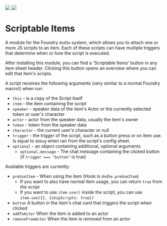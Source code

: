 ![](https://img.shields.io/endpoint?url=https%3A%2F%2Ffoundryshields.com%2Fversion%3Fstyle%3Dfor-the-badge%26url%3Dhttps%3A%2F%2Fraw.githubusercontent.com%2FFurtherV%2Fscriptable-items%2Fmaster%2Fmodule.json)
![](https://img.shields.io/endpoint?url=https%3A%2F%2Ffoundryshields.com%2Fsystem%3FnameType%3Dfull%26showVersion%3D1%26style%3Dfor-the-badge%26url%3Dhttps%3A%2F%2Fraw.githubusercontent.com%2FFurtherV%2Fscriptable-items%2Fmaster%2Fmodule.json)

# Scriptable Items

A module for the Foundry `dnd5e` system, which allows you to attach one or more JS scripts to an item.
Each of these scripts can have multiple triggers that determine when or how the script is executed.

After installing this module, you can find a 'Scriptable Items' button in any item sheet header.
Clicking this button opens an overview where you can edit that item's scripts.

A script receives the following arguments (very similar to a normal Foundry macro!) when run:

- `this` - is a copy of the Script itself
- `item` - the item containing the script
- `speaker` - speaker data of the item's Actor or the currently selected token or user's character
- `actor` - actor from the speaker data, usually the item's owner
- `token` - token from the speaker data
- `character` - the current user's character or null
- `trigger` - the trigger of the script, such as a button press or on item use.
  Is equal to `debug` when ran from the script's config sheet.
- `optional` - an object containing additional, optional arguments
  - `optional.message` - The chat message containing the clicked button (if `trigger === "button"` is true)

Available triggers are currently:

- `preUseItem` - When using the item (Hook is `dnd5e.preUseItem`)
  - If you want to also have normal item usage, you can return `true` from the script
  - If you want to use `item.use()` inside the script, you can use `item.use({}, {skipScripts: true})`
- `button` A button in the item's chat card that triggers the script when clicked
- `addToActor` When the item is added to an actor
- `removeFromActor` When the item is removed from an actor
